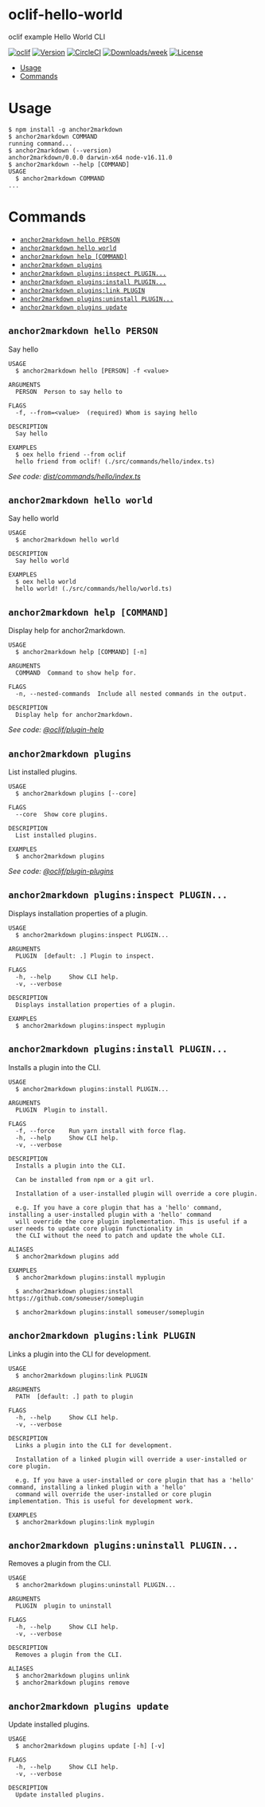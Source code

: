 oclif-hello-world
=================

oclif example Hello World CLI

[![oclif](https://img.shields.io/badge/cli-oclif-brightgreen.svg)](https://oclif.io)
[![Version](https://img.shields.io/npm/v/oclif-hello-world.svg)](https://npmjs.org/package/oclif-hello-world)
[![CircleCI](https://circleci.com/gh/oclif/hello-world/tree/main.svg?style=shield)](https://circleci.com/gh/oclif/hello-world/tree/main)
[![Downloads/week](https://img.shields.io/npm/dw/oclif-hello-world.svg)](https://npmjs.org/package/oclif-hello-world)
[![License](https://img.shields.io/npm/l/oclif-hello-world.svg)](https://github.com/oclif/hello-world/blob/main/package.json)

<!-- toc -->
* [Usage](#usage)
* [Commands](#commands)
<!-- tocstop -->
# Usage
<!-- usage -->
```sh-session
$ npm install -g anchor2markdown
$ anchor2markdown COMMAND
running command...
$ anchor2markdown (--version)
anchor2markdown/0.0.0 darwin-x64 node-v16.11.0
$ anchor2markdown --help [COMMAND]
USAGE
  $ anchor2markdown COMMAND
...
```
<!-- usagestop -->
# Commands
<!-- commands -->
* [`anchor2markdown hello PERSON`](#anchor2markdown-hello-person)
* [`anchor2markdown hello world`](#anchor2markdown-hello-world)
* [`anchor2markdown help [COMMAND]`](#anchor2markdown-help-command)
* [`anchor2markdown plugins`](#anchor2markdown-plugins)
* [`anchor2markdown plugins:inspect PLUGIN...`](#anchor2markdown-pluginsinspect-plugin)
* [`anchor2markdown plugins:install PLUGIN...`](#anchor2markdown-pluginsinstall-plugin)
* [`anchor2markdown plugins:link PLUGIN`](#anchor2markdown-pluginslink-plugin)
* [`anchor2markdown plugins:uninstall PLUGIN...`](#anchor2markdown-pluginsuninstall-plugin)
* [`anchor2markdown plugins update`](#anchor2markdown-plugins-update)

## `anchor2markdown hello PERSON`

Say hello

```
USAGE
  $ anchor2markdown hello [PERSON] -f <value>

ARGUMENTS
  PERSON  Person to say hello to

FLAGS
  -f, --from=<value>  (required) Whom is saying hello

DESCRIPTION
  Say hello

EXAMPLES
  $ oex hello friend --from oclif
  hello friend from oclif! (./src/commands/hello/index.ts)
```

_See code: [dist/commands/hello/index.ts](https://github.com/switchboard-xyz/anchor2markdown/blob/v0.0.0/dist/commands/hello/index.ts)_

## `anchor2markdown hello world`

Say hello world

```
USAGE
  $ anchor2markdown hello world

DESCRIPTION
  Say hello world

EXAMPLES
  $ oex hello world
  hello world! (./src/commands/hello/world.ts)
```

## `anchor2markdown help [COMMAND]`

Display help for anchor2markdown.

```
USAGE
  $ anchor2markdown help [COMMAND] [-n]

ARGUMENTS
  COMMAND  Command to show help for.

FLAGS
  -n, --nested-commands  Include all nested commands in the output.

DESCRIPTION
  Display help for anchor2markdown.
```

_See code: [@oclif/plugin-help](https://github.com/oclif/plugin-help/blob/v5.1.10/src/commands/help.ts)_

## `anchor2markdown plugins`

List installed plugins.

```
USAGE
  $ anchor2markdown plugins [--core]

FLAGS
  --core  Show core plugins.

DESCRIPTION
  List installed plugins.

EXAMPLES
  $ anchor2markdown plugins
```

_See code: [@oclif/plugin-plugins](https://github.com/oclif/plugin-plugins/blob/v2.0.11/src/commands/plugins/index.ts)_

## `anchor2markdown plugins:inspect PLUGIN...`

Displays installation properties of a plugin.

```
USAGE
  $ anchor2markdown plugins:inspect PLUGIN...

ARGUMENTS
  PLUGIN  [default: .] Plugin to inspect.

FLAGS
  -h, --help     Show CLI help.
  -v, --verbose

DESCRIPTION
  Displays installation properties of a plugin.

EXAMPLES
  $ anchor2markdown plugins:inspect myplugin
```

## `anchor2markdown plugins:install PLUGIN...`

Installs a plugin into the CLI.

```
USAGE
  $ anchor2markdown plugins:install PLUGIN...

ARGUMENTS
  PLUGIN  Plugin to install.

FLAGS
  -f, --force    Run yarn install with force flag.
  -h, --help     Show CLI help.
  -v, --verbose

DESCRIPTION
  Installs a plugin into the CLI.

  Can be installed from npm or a git url.

  Installation of a user-installed plugin will override a core plugin.

  e.g. If you have a core plugin that has a 'hello' command, installing a user-installed plugin with a 'hello' command
  will override the core plugin implementation. This is useful if a user needs to update core plugin functionality in
  the CLI without the need to patch and update the whole CLI.

ALIASES
  $ anchor2markdown plugins add

EXAMPLES
  $ anchor2markdown plugins:install myplugin 

  $ anchor2markdown plugins:install https://github.com/someuser/someplugin

  $ anchor2markdown plugins:install someuser/someplugin
```

## `anchor2markdown plugins:link PLUGIN`

Links a plugin into the CLI for development.

```
USAGE
  $ anchor2markdown plugins:link PLUGIN

ARGUMENTS
  PATH  [default: .] path to plugin

FLAGS
  -h, --help     Show CLI help.
  -v, --verbose

DESCRIPTION
  Links a plugin into the CLI for development.

  Installation of a linked plugin will override a user-installed or core plugin.

  e.g. If you have a user-installed or core plugin that has a 'hello' command, installing a linked plugin with a 'hello'
  command will override the user-installed or core plugin implementation. This is useful for development work.

EXAMPLES
  $ anchor2markdown plugins:link myplugin
```

## `anchor2markdown plugins:uninstall PLUGIN...`

Removes a plugin from the CLI.

```
USAGE
  $ anchor2markdown plugins:uninstall PLUGIN...

ARGUMENTS
  PLUGIN  plugin to uninstall

FLAGS
  -h, --help     Show CLI help.
  -v, --verbose

DESCRIPTION
  Removes a plugin from the CLI.

ALIASES
  $ anchor2markdown plugins unlink
  $ anchor2markdown plugins remove
```

## `anchor2markdown plugins update`

Update installed plugins.

```
USAGE
  $ anchor2markdown plugins update [-h] [-v]

FLAGS
  -h, --help     Show CLI help.
  -v, --verbose

DESCRIPTION
  Update installed plugins.
```
<!-- commandsstop -->
